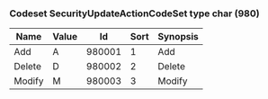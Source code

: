 ### Codeset SecurityUpdateActionCodeSet type char (980)

| Name   | Value | Id     | Sort | Synopsis |
|--------|-------|--------|------|----------|
| Add    | A     | 980001 | 1    | Add      |
| Delete | D     | 980002 | 2    | Delete   |
| Modify | M     | 980003 | 3    | Modify   |

